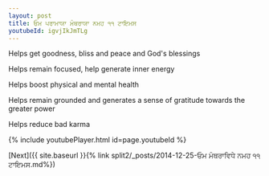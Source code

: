 ```yaml
---
layout: post
title: ਓਮ ਪਰਾਮਾਯਾ ਮੰਥਰਾਯਾ ਨਮਹ ੧੧ ਟਾਇਮਸ
youtubeId: igvjIkJmTLg
---
```

 
 
Helps get goodness, bliss and peace and God's blessings
 
Helps remain focused, help generate inner energy 
 
Helps boost physical and mental health 
 
Helps remain grounded and generates a sense of gratitude towards the greater power 
 
Helps reduce bad karma
 
 
 
 


{% include youtubePlayer.html id=page.youtubeId %}
 
[Next]({{ site.baseurl }}{% link  split2/_posts/2014-12-25-ਓਮ ਮੰਥਰਾਵਿਧੇ ਨਮਹ ੧੧ ਟਾਇਮਸ.md%})
 
